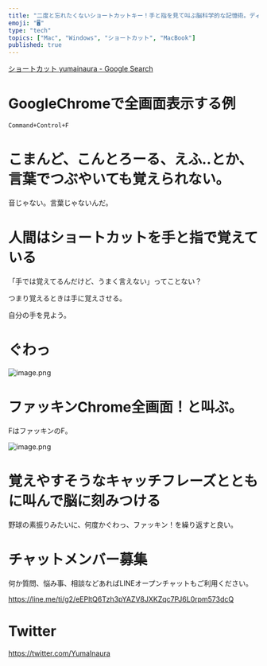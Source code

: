 ```yaml
---
title: "二度と忘れたくないショートカットキー！手と指を見て叫ぶ脳科学的な記憶術。ディスプレイを見てつぶやくようでは初心者だぜ？"
emoji: "🖥"
type: "tech"
topics: ["Mac", "Windows", "ショートカット", "MacBook"]
published: true
---
```



[ショートカット yumainaura - Google Search](https://www.google.co.jp/search?q=%E3%82%B7%E3%83%A7%E3%83%BC%E3%83%88%E3%82%AB%E3%83%83%E3%83%88+yumainaura&oq=%E3%82%B7%E3%83%A7%E3%83%BC%E3%83%88%E3%82%AB%E3%83%83%E3%83%88+yumainaura&aqs=chrome..69i57j69i60l3.4747j0j7&sourceid=chrome&ie=UTF-8)

# GoogleChromeで全画面表示する例

`Command+Control+F`

# こまんど、こんとろーる、えふ‥とか、言葉でつぶやいても覚えられない。

音じゃない。言葉じゃないんだ。

# 人間はショートカットを手と指で覚えている

「手では覚えてるんだけど、うまく言えない」ってことない？

つまり覚えるときは手に覚えさせる。

自分の手を見よう。

# ぐわっ

![image.png](https://qiita-image-store.s3.amazonaws.com/0/89618/bc1c95ea-7cc2-8a70-141e-7130c4b83add.png)


# ファッキンChrome全画面！と叫ぶ。

FはファッキンのF。

![image.png](https://qiita-image-store.s3.amazonaws.com/0/89618/721450de-d8d0-8a34-d44e-5fbd178af42d.png)

# 覚えやすそうなキャッチフレーズとともに叫んで脳に刻みつける

野球の素振りみたいに、何度かぐわっ、ファッキン！を繰り返すと良い。









<!-- Update From Qiita API -->

# チャットメンバー募集


何か質問、悩み事、相談などあればLINEオープンチャットもご利用ください。

https://line.me/ti/g2/eEPltQ6Tzh3pYAZV8JXKZqc7PJ6L0rpm573dcQ





# Twitter


https://twitter.com/YumaInaura


<!-- Update From Qiita API -->


